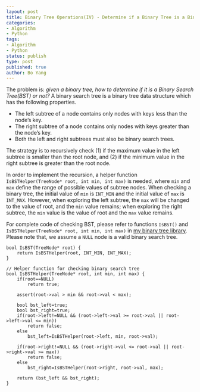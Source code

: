 ```yaml
---
layout: post
title: Binary Tree Operations(IV) - Determine if a Binary Tree is a Binary Search Tree
categories: 
- Algorithm
- Python
tags:
- Algorithm
- Python
status: publish
type: post
published: true
author: Bo Yang
---
```


The problem is: _given a binary tree, how to determine if it is a Binary Search Tree(BST) or not?_ A binary search tree is a binary tree data structure which has the following properties.

- The left subtree of a node contains only nodes with keys less than the node’s key.
- The right subtree of a node contains only nodes with keys greater than the node’s key.
- Both the left and right subtrees must also be binary search trees. 

The strategy is to recursively check (1) if the maximum value in the left subtree is smaller than the root node, and (2) if the minimum value in the right subtree is greater than the root node. 

In order to implement the recursion, a helper function `IsBSTHelper(TreeNode* root, int min, int max)` is needed, where `min` and `max` define the range of possible values of subtree nodes. When checking a binary tree, the initial value of `min` is `INT_MIN` and the initial value of `max` is `INT_MAX`. However, when exploring the left subtree, the `max` will be changed to the value of root, and the `min` value remains; when exploring the right subtree, the `min` value is the value of root and the `max` value remains. 

For complete code of checking BST, please refer to functions `IsBST()` and `IsBSTHelper(TreeNode* root, int min, int max)` in [my binary tree library](https://github.com/bo-yang/BinaryTree). Please note that, we assume a `NULL` node is a valid binary search tree.


	bool IsBST(TreeNode* root) {
		return IsBSTHelper(root, INT_MIN, INT_MAX);
	}
	
	// Helper function for checking binary search tree
	bool IsBSTHelper(TreeNode* root, int min, int max) {
		if(root==NULL)
			return true;

		assert(root->val > min && root->val < max);

		bool bst_left=true;
		bool bst_right=true;
		if(root->left!=NULL && (root->left->val >= root->val || root->left->val <= min))
			return false;
		else
			bst_left=IsBSTHelper(root->left, min, root->val);
		
		if(root->right!=NULL && (root->right->val <= root->val || root->right->val >= max))
			return false;
		else
			bst_right=IsBSTHelper(root->right, root->val, max);

		return (bst_left && bst_right);
	}


